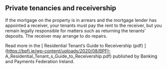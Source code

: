 ##  Private tenancies and receivership

If the mortgage on the property is in arrears and the mortgage lender has
appointed a receiver, your tenants must pay the rent to the receiver, but you
remain legally responsible for matters such as returning the tenants’
deposits. The receiver may arrange to do repairs.

Read more in the [ Residential Tenant’s Guide to Receivership (pdf)
](https://bpfi.ie/wp-content/uploads/2020/08/BPFI-
A_Residential_Tenant_s_Guide_to_Receivership.pdf) published by Banking and
Payments Federation Ireland.
